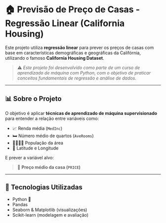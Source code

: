 # 🏠 Previsão de Preço de Casas - Regressão Linear (California Housing)

Este projeto utiliza **regressão linear** para prever os preços de casas com base em características demográficas e geográficas da Califórnia, utilizando o famoso **California Housing Dataset**.

> ⚠️ *Este projeto foi desenvolvido como parte de um curso de aprendizado de máquina com Python, com o objetivo de praticar conceitos fundamentais de regressão e análise de dados.*

---

## 📊 Sobre o Projeto

O objetivo é aplicar **técnicas de aprendizado de máquina supervisionado** para entender a relação entre variáveis como:

- 📈 Renda média (`MedInc`)
- 🛏️ Número médio de quartos (`AveRooms`)
- 👨‍👩‍👧‍👦 População da área
- 📍 Latitude e Longitude

E prever a variável alvo:

> 🎯 **Preço médio da casa (`PRICE`)**

---

## 🧠 Tecnologias Utilizadas

- Python 🐍
- Pandas
- Seaborn & Matplotlib (visualizações)
- Scikit-learn (modelagem e avaliação)

